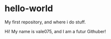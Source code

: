 # hello-world
My first repository, and where i do stuff.

Hi! My name is vale075, and I am a futur Githuber!
